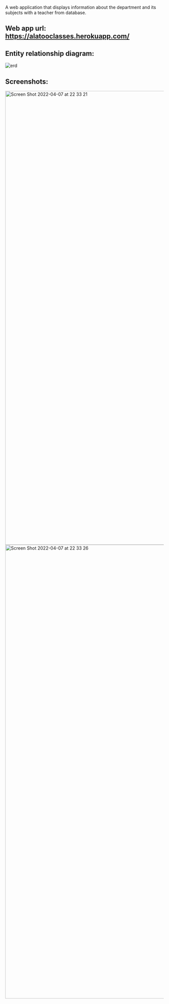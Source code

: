 A web application that displays information about the department and its subjects with a teacher from database.

## Web app url: https://alatooclasses.herokuapp.com/

## Entity relationship diagram:
![erd](https://user-images.githubusercontent.com/50268957/162252720-d0388f0f-ce73-4cf0-b93d-d3ad69094cf2.jpeg)

## Screenshots:
<img width="1440" alt="Screen Shot 2022-04-07 at 22 33 21" src="https://user-images.githubusercontent.com/50268957/162253108-49da55ea-a9a3-4070-89ee-f8dcbefb7a08.png">
<img width="1440" alt="Screen Shot 2022-04-07 at 22 33 26" src="https://user-images.githubusercontent.com/50268957/162253094-77714cf5-5be7-4191-9d2c-bf343222fb8b.png">

